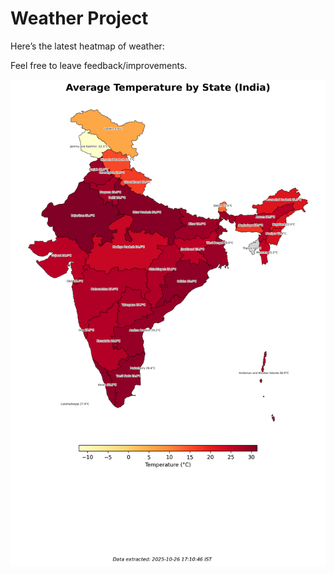 # Weather Project

Here’s the latest heatmap of weather:

Feel free to leave feedback/improvements.

![India Heatmap](docs/assets/india_heatmap.png?v=FE08C0)
